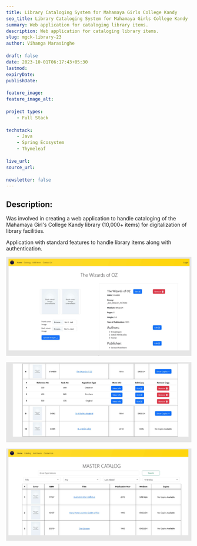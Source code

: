 ```yaml
---
title: Library Cataloging System for Mahamaya Girls College Kandy
seo_title: Library Cataloging System for Mahamaya Girls College Kandy
summary: Web application for cataloging library items. 
description: Web application for cataloging library items. 
slug: mgck-library-23
author: Vihanga Marasinghe

draft: false
date: 2023-10-01T06:17:43+05:30
lastmod: 
expiryDate: 
publishDate: 

feature_image: 
feature_image_alt: 

project types: 
    - Full Stack

techstack:
    - Java
    - Spring Ecosystem
    - Thymeleaf

live_url: 
source_url: 

newsletter: false
---
```


## Description:

Was involved in creating a web application to handle cataloging of the Mahamaya Girl's College Kandy library (10,000+ items) for digitalization of library facilities.

Application with standard features to handle library items along with authentication.

![MGCK 1 ](mgck-1.png)

![MGCK 2 ](mgck-2.png)

![MGCK 3 ](mgck-3.png)